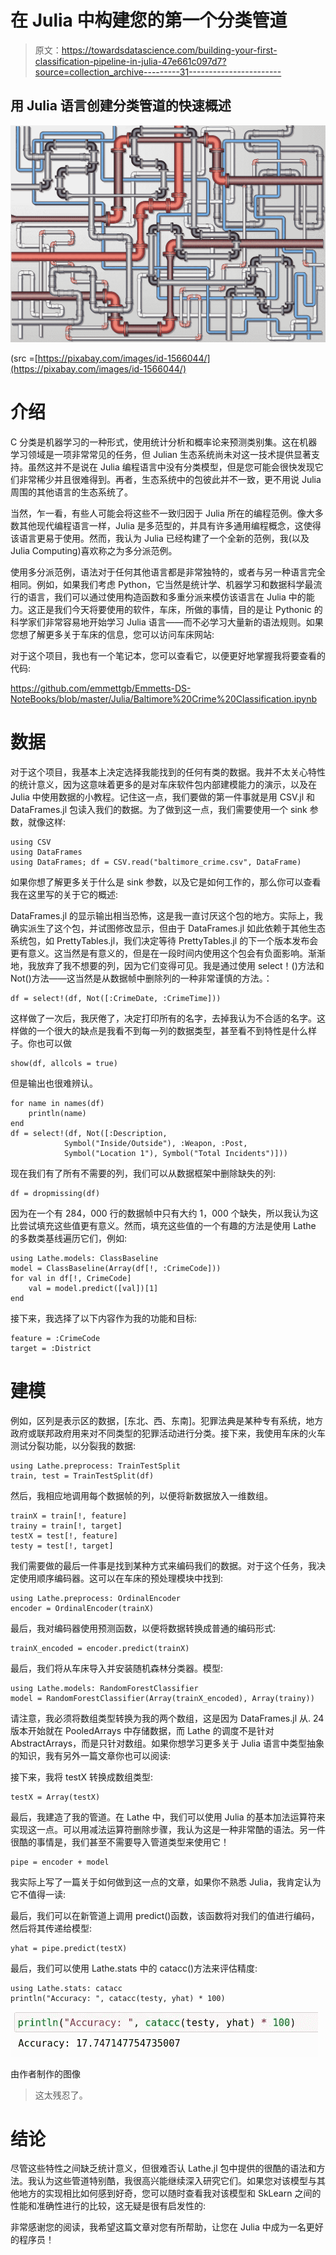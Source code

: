 # 在 Julia 中构建您的第一个分类管道

> 原文：<https://towardsdatascience.com/building-your-first-classification-pipeline-in-julia-47e661c097d7?source=collection_archive---------31----------------------->

## 用 Julia 语言创建分类管道的快速概述

![](img/fc85f8ea6d86ca1ba152f15a07b4c9e6.png)

(src =[https://pixabay.com/images/id-1566044/](https://pixabay.com/images/id-1566044/)

# 介绍

C 分类是机器学习的一种形式，使用统计分析和概率论来预测类别集。这在机器学习领域是一项非常常见的任务，但 Julian 生态系统尚未对这一技术提供显著支持。虽然这并不是说在 Julia 编程语言中没有分类模型，但是您可能会很快发现它们非常稀少并且很难得到。再者，生态系统中的包彼此并不一致，更不用说 Julia 周围的其他语言的生态系统了。

当然，乍一看，有些人可能会将这些不一致归因于 Julia 所在的编程范例。像大多数其他现代编程语言一样，Julia 是多范型的，并具有许多通用编程概念，这使得该语言更易于使用。然而，我认为 Julia 已经构建了一个全新的范例，我(以及 Julia Computing)喜欢称之为多分派范例。

使用多分派范例，语法对于任何其他语言都是非常独特的，或者与另一种语言完全相同。例如，如果我们考虑 Python，它当然是统计学、机器学习和数据科学最流行的语言，我们可以通过使用构造函数和多重分派来模仿该语言在 Julia 中的能力。这正是我们今天将要使用的软件，车床，所做的事情，目的是让 Pythonic 的科学家们非常容易地开始学习 Julia 语言——而不必学习大量新的语法规则。如果您想了解更多关于车床的信息，您可以访问车床网站:

  

对于这个项目，我也有一个笔记本，您可以查看它，以便更好地掌握我将要查看的代码:

<https://github.com/emmettgb/Emmetts-DS-NoteBooks/blob/master/Julia/Baltimore%20Crime%20Classification.ipynb>  

# 数据

对于这个项目，我基本上决定选择我能找到的任何有类的数据。我并不太关心特性的统计意义，因为这意味着更多的是对车床软件包内部建模能力的演示，以及在 Julia 中使用数据的小教程。记住这一点，我们要做的第一件事就是用 CSV.jl 和 DataFrames.jl 包读入我们的数据。为了做到这一点，我们需要使用一个 sink 参数，就像这样:

```
using CSV
using DataFrames
using DataFrames; df = CSV.read("baltimore_crime.csv", DataFrame)
```

如果你想了解更多关于什么是 sink 参数，以及它是如何工作的，那么你可以查看我在这里写的关于它的概述:

</what-is-a-sink-argument-caf77dab6ac5>  

DataFrames.jl 的显示输出相当恐怖，这是我一直讨厌这个包的地方。实际上，我确实派生了这个包，并试图修改显示，但由于 DataFrames.jl 如此依赖于其他生态系统包，如 PrettyTables.jl，我们决定等待 PrettyTables.jl 的下一个版本发布会更有意义。这当然是有意义的，但是在一段时间内使用这个包会有负面影响。渐渐地，我放弃了我不想要的列，因为它们变得可见。我是通过使用 select！()方法和 Not()方法——这当然是从数据帧中删除列的一种非常谨慎的方法。：

```
df = select!(df, Not([:CrimeDate, :CrimeTime]))
```

这样做了一次后，我厌倦了，决定打印所有的名字，去掉我认为不合适的名字。这样做的一个很大的缺点是我看不到每一列的数据类型，甚至看不到特性是什么样子。你也可以做

```
show(df, allcols = true)
```

但是输出也很难辨认。

```
for name in names(df)
    println(name)
end
df = select!(df, Not([:Description, 
            Symbol("Inside/Outside"), :Weapon, :Post,
            Symbol("Location 1"), Symbol("Total Incidents")]))
```

现在我们有了所有不需要的列，我们可以从数据框架中删除缺失的列:

```
df = dropmissing(df)
```

因为在一个有 284，000 行的数据帧中只有大约 1，000 个缺失，所以我认为这比尝试填充这些值更有意义。然而，填充这些值的一个有趣的方法是使用 Lathe 的多数类基线遍历它们，例如:

```
using Lathe.models: ClassBaseline
model = ClassBaseline(Array(df[!, :CrimeCode]))
for val in df[!, CrimeCode]
    val = model.predict([val])[1]
end
```

接下来，我选择了以下内容作为我的功能和目标:

```
feature = :CrimeCode
target = :District
```

# 建模

例如，区列是表示区的数据，[东北、西、东南]。犯罪法典是某种专有系统，地方政府或联邦政府用来对不同类型的犯罪活动进行分类。接下来，我使用车床的火车测试分裂功能，以分裂我的数据:

```
using Lathe.preprocess: TrainTestSplit
train, test = TrainTestSplit(df)
```

然后，我相应地调用每个数据帧的列，以便将新数据放入一维数组。

```
trainX = train[!, feature]
trainy = train[!, target]
testX = test[!, feature]
testy = test[!, target]
```

我们需要做的最后一件事是找到某种方式来编码我们的数据。对于这个任务，我决定使用顺序编码器。这可以在车床的预处理模块中找到:

```
using Lathe.preprocess: OrdinalEncoder
encoder = OrdinalEncoder(trainX)
```

最后，我对编码器使用预测函数，以便将数据转换成普通的编码形式:

```
trainX_encoded = encoder.predict(trainX)
```

最后，我们将从车床导入并安装随机森林分类器。模型:

```
using Lathe.models: RandomForestClassifier
model = RandomForestClassifier(Array(trainX_encoded), Array(trainy))
```

请注意，我必须将数组类型转换为我的两个数组，这是因为 DataFrames.jl 从. 24 版本开始就在 PooledArrays 中存储数据，而 Lathe 的调度不是针对 AbstractArrays，而是只针对数组。如果你想学习更多关于 Julia 语言中类型抽象的知识，我有另外一篇文章你也可以阅读:

</overview-abstract-super-type-heirarchies-in-julia-26b7e64c9d10>  

接下来，我将 testX 转换成数组类型:

```
testX = Array(testX)
```

最后，我建造了我的管道。在 Lathe 中，我们可以使用 Julia 的基本加法运算符来实现这一点。可以用减法运算符删除步骤，我认为这是一种非常酷的语法。另一件很酷的事情是，我们甚至不需要导入管道类型来使用它！

```
pipe = encoder + model
```

我实际上写了一篇关于如何做到这一点的文章，如果你不熟悉 Julia，我肯定认为它不值得一读:

</extending-julias-operators-with-amazing-results-96c042369349>  

最后，我们可以在新管道上调用 predict()函数，该函数将对我们的值进行编码，然后将其传递给模型:

```
yhat = pipe.predict(testX)
```

最后，我们可以使用 Lathe.stats 中的 catacc()方法来评估精度:

```
using Lathe.stats: catacc
println("Accuracy: ", catacc(testy, yhat) * 100)
```

![](img/37c0bd8f5bf779e56629b2051484146f.png)

由作者制作的图像

> 这太残忍了。

# 结论

尽管这些特性之间缺乏统计意义，但很难否认 Lathe.jl 包中提供的很酷的语法和方法。我认为这些管道特别酷，我很高兴能继续深入研究它们。如果您对该模型与其他地方的实现相比如何感到好奇，您可以随时查看我对该模型和 SkLearn 之间的性能和准确性进行的比较，这无疑是很有启发性的:

</performance-testing-python-and-sklearn-with-julia-and-lathe-f5516fa497d7>  

非常感谢您的阅读，我希望这篇文章对您有所帮助，让您在 Julia 中成为一名更好的程序员！